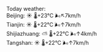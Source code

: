 Today weather:  
Beijing: ☀️ 🌡️+23°C 🌬️↖7km/h  
Tianjin: ☀️ 🌡️+22°C 🌬️↑7km/h  
Shijiazhuang: ⛅️  🌡️+22°C 🌬️↑4km/h  
Tangshan: ☀️ 🌡️+22°C 🌬️↑7km/h  
